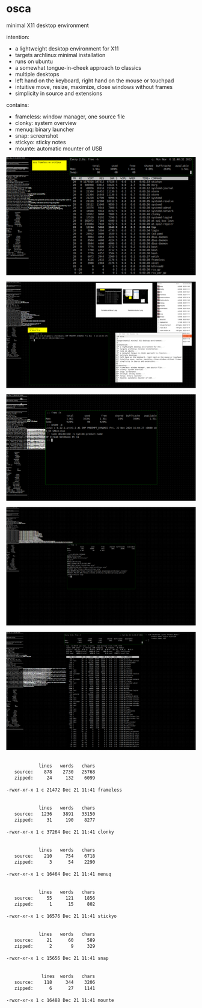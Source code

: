 # osca

minimal X11 desktop environment

intention:
* a lightweight desktop environment for X11
* targets archlinux minimal installation
* runs on ubuntu
* a somewhat tongue-in-cheek approach to classics
* multiple desktops
* left hand on the keyboard, right hand on the mouse or touchpad
* intuitive move, resize, maximize, close windows without frames
* simplicity in source and extensions

contains:
* frameless: window manager, one source file
* clonky: system overview
* menuq: binary launcher
* snap: screenshot
* stickyo: sticky notes
* mounte: automatic mounter of USB


![screenshot 1](screenshots/frameless-archlinux-1.png)


![screenshot 2](screenshots/frameless-ubuntu-1.png)


![screenshot 3](screenshots/2024-12-07--09-02-22.png)


![screenshot 4](screenshots/2024-12-11--11-58-03.png)


![screenshot 5](screenshots/2024-12-21--11-38-39.png)


```

            lines   words   chars
   source:    878    2730   25768
   zipped:     24     132    6099

-rwxr-xr-x 1 c 21472 Dec 21 11:41 frameless


            lines   words   chars
   source:   1236    3891   33150
   zipped:     31     190    8277

-rwxr-xr-x 1 c 37264 Dec 21 11:41 clonky


            lines   words   chars
   source:    210     754    6718
   zipped:      3      54    2290

-rwxr-xr-x 1 c 16464 Dec 21 11:41 menuq


            lines   words   chars
   source:     55     121    1856
   zipped:      1      15     802

-rwxr-xr-x 1 c 16576 Dec 21 11:41 stickyo


            lines   words   chars
   source:     21      60     589
   zipped:      2       9     329

-rwxr-xr-x 1 c 15656 Dec 21 11:41 snap


             lines  words   chars
   source:    118     344    3206
   zipped:      6      27    1141

-rwxr-xr-x 1 c 16488 Dec 21 11:41 mounte

```
